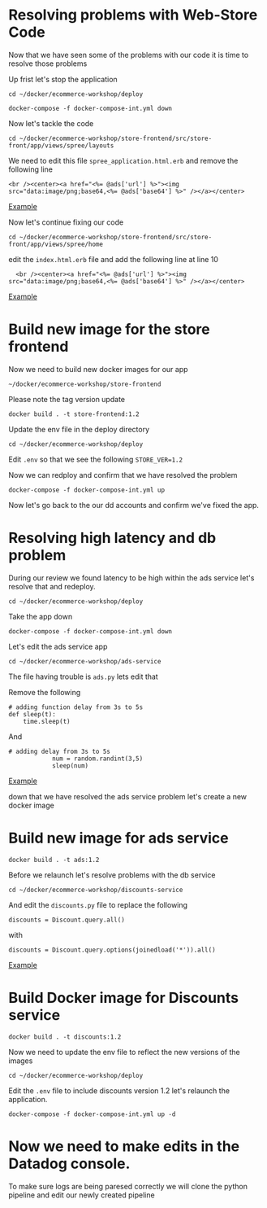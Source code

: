 # Resolving problems with Web-Store Code 

Now that we have seen some of the problems with our code it is time to resolve those problems 

Up frist let's stop the application 

`cd ~/docker/ecommerce-workshop/deploy`

`docker-compose -f docker-compose-int.yml down` 

Now let's tackle the code 

`cd ~/docker/ecommerce-workshop/store-frontend/src/store-front/app/views/spree/layouts`

We need to edit this file `spree_application.html.erb` and remove the following line 

```<br /><center><a href="<%= @ads['url'] %>"><img src="data:image/png;base64,<%= @ads['base64'] %>" /></a></center>```

[Example](https://github.com/ScottMabeDDHQ/tps-bootcamp/blob/main/docker/store-frontend/src/store-front/app/views/spree/layouts/spree_application.html.erb)

Now let's continue fixing our code 

`cd ~/docker/ecommerce-workshop/store-frontend/src/store-front/app/views/spree/home`

edit the `index.html.erb` file and add the following line at line 10 

```
  <br /><center><a href="<%= @ads['url'] %>"><img src="data:image/png;base64,<%= @ads['base64'] %>" /></a></center>
```
[Example](https://github.com/ScottMabeDDHQ/tps-bootcamp/blob/364d5b5f71dc9a72e4301aa0e73cecae1ba9f05c/docker/store-frontend/src/store-front/app/views/spree/home/index.html.erb.fixed#L11) 

# Build new image for the store frontend
Now we need to build new docker images for our app 

`~/docker/ecommerce-workshop/store-frontend`

Please note the tag version update 

`docker build . -t store-frontend:1.2`

Update the env file in the deploy directory 

`cd ~/docker/ecommerce-workshop/deploy` 

Edit `.env` so that we see the following `STORE_VER=1.2`

Now we can redploy and confirm that we have resolved the problem

`docker-compose -f docker-compose-int.yml up`

Now let's go back to the our dd accounts and confirm we've fixed the app.

# Resolving high latency and db problem 

During our review we found latency to be high within the ads service let's resolve that and redeploy.

`cd ~/docker/ecommerce-workshop/deploy` 

Take the app down 

`docker-compose -f docker-compose-int.yml down`

Let's edit the ads service app 

`cd ~/docker/ecommerce-workshop/ads-service`

The file having trouble is `ads.py` lets edit that 

Remove the following 

```
# adding function delay from 3s to 5s
def sleep(t):
    time.sleep(t)
```

And 

```
# adding delay from 3s to 5s
            num = random.randint(3,5)
            sleep(num)
```

[Example](https://github.com/ScottMabeDDHQ/tps-bootcamp/blob/main/docker/ads-service/ads.py)

down that we have resolved the ads service problem let's create a new docker image

# Build new image for ads service 

`docker build . -t ads:1.2` 

Before we relaunch let's resolve problems with the db service

`cd ~/docker/ecommerce-workshop/discounts-service`

And edit the `discounts.py` file to replace the following 

```
discounts = Discount.query.all()
```

with 

```
discounts = Discount.query.options(joinedload('*')).all()
```

[Example](https://github.com/ScottMabeDDHQ/tps-bootcamp/blob/dd820030ed838118be266ed04315a12dde950c0a/docker/discounts-service/discounts.py#L46)

# Build Docker image for Discounts service 

`docker build . -t discounts:1.2`

Now we need to update the env file to reflect the new versions of the images 

`cd ~/docker/ecommerce-workshop/deploy`

Edit the `.env` file to include discounts version 1.2 let's relaunch the application.

`docker-compose -f docker-compose-int.yml up -d`

# Now we need to make edits in the Datadog console.

To make sure logs are being paresed correctly we will clone the python pipeline and edit our newly created pipeline 
